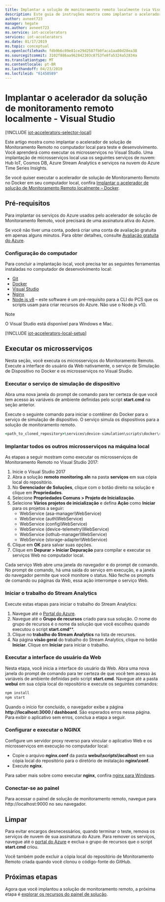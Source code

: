 ```yaml
---
title: Implantar a solução de monitoramento remoto localmente (via Visual Studio IDE) – Azure | Microsoft Docs
description: Este guia de instruções mostra como implantar o acelerador de solução de monitoramento remoto no computador local usando o Visual Studio para teste e desenvolvimento.
author: avneet723
manager: hegate
ms.author: avneet723
ms.service: iot-accelerators
services: iot-accelerators
ms.date: 01/17/2019
ms.topic: conceptual
ms.openlocfilehash: fdb9b6c09e81ce29d2587fb0faca1aa80d28ea38
ms.sourcegitcommit: 3102f886aa962842303c8753fe8fa5324a52834a
ms.translationtype: MT
ms.contentlocale: pt-BR
ms.lasthandoff: 04/23/2019
ms.locfileid: "61450589"
---
```

# <a name="deploy-the-remote-monitoring-solution-accelerator-locally---visual-studio"></a>Implantar o acelerador da solução de monitoramento remoto localmente - Visual Studio

[!INCLUDE [iot-accelerators-selector-local](../../includes/iot-accelerators-selector-local.md)]

Este artigo mostra como implantar o acelerador de solução de Monitoramento Remoto no computador local para teste e desenvolvimento. Você aprenderá como executar os microsserviços no Visual Studio. Uma implantação de microsserviços local usa os seguintes serviços de nuvem: Hub IoT, Cosmos DB, Azure Stream Analytics e serviços na nuvem do Azure Time Series Insights.

Se você quiser executar o acelerador de solução de Monitoramento Remoto no Docker em seu computador local, confira [Implantar o acelerador de solução de Monitoramento Remoto localmente – Docker](iot-accelerators-remote-monitoring-deploy-local-docker.md).

## <a name="prerequisites"></a>Pré-requisitos

Para implantar os serviços do Azure usados pelo acelerador de solução de Monitoramento Remoto, você precisará de uma assinatura ativa do Azure.

Se você não tiver uma conta, poderá criar uma conta de avaliação gratuita em apenas alguns minutos. Para obter detalhes, consulte [Avaliação gratuita do Azure](https://azure.microsoft.com/pricing/free-trial/).

### <a name="machine-setup"></a>Configuração do computador

Para concluir a implantação local, você precisa ter as seguintes ferramentas instaladas no computador de desenvolvimento local:

* [Git](https://git-scm.com/)
* [Docker](https://www.docker.com)
* [Visual Studio](https://visualstudio.microsoft.com/)
* [Nginx](https://nginx.org/en/download.html)
* [Node.js v8](https://nodejs.org/) – este software é um pré-requisito para a CLI do PCS que os scripts usam para criar recursos do Azure. Não use o Node.js v10.

> [!NOTE]
> O Visual Studio está disponível para Windows e Mac.

[!INCLUDE [iot-accelerators-local-setup](../../includes/iot-accelerators-local-setup.md)]

## <a name="run-the-microservices"></a>Executar os microsserviços

Nesta seção, você executa os microsserviços do Monitoramento Remoto. Execute a interface do usuário da Web nativamente, o serviço de Simulação de Dispositivo no Docker e os microsserviços no Visual Studio.

### <a name="run-the-device-simulation-service"></a>Executar o serviço de simulação de dispositivo

Abra uma nova janela do prompt de comando para ter certeza de que você tem acesso às variáveis de ambiente definidas pelo script **start.cmd** na seção anterior.

Execute o seguinte comando para iniciar o contêiner do Docker para o serviço de simulação de dispositivo. O serviço simula os dispositivos para a solução de monitoramento remoto.

```cmd
<path_to_cloned_repository>\services\device-simulation\scripts\docker\run.cmd
```

### <a name="deploy-all-other-microservices-on-local-machine"></a>Implantar todos os outros microsserviços na máquina local

As etapas a seguir mostram como executar os microsserviços de Monitoramento Remoto no Visual Studio 2017:

1. Inicie o Visual Studio 2017
1. Abra a solução **remoto monitoring.sln** na pasta **serviços** em sua cópia local do repositório.
1. No **Gerenciador de Soluções**, clique com o botão direito na solução e clique em **Propriedades**.
1. Selecione **Propriedades Comuns > Projeto de Inicialização**.
1. Selecione **Vários projetos de inicialização** e defina **Ação** como **Iniciar** para os projetos a seguir:
    * WebService (asa-manager\WebService)
    * WebService (auth\WebService)
    * WebService (config\WebService)
    * WebService (device-telemetry\WebService)
    * WebService (iothub-manager\WebService)
    * WebService (storage-adapter\WebService)
1. Clique em **OK** para salvar suas opções.
1. Clique em **Depurar > Iniciar Depuração** para compilar e executar os serviços Web no computador local.

Cada serviço Web abre uma janela do navegador e do prompt de comando. No prompt de comando, há uma saída do serviço em execução, e a janela do navegador permite que você monitore o status. Não feche os prompts de comando ou páginas da Web, essa ação interrompe o serviço Web.

### <a name="start-the-stream-analytics-job"></a>Iniciar o trabalho do Stream Analytics

Execute estas etapas para iniciar o trabalho do Stream Analytics:

1. Navegue até o [Portal do Azure](https://portal.azure.com).
1. Navegue até o **Grupo de recursos** criado para sua solução. O nome do grupo de recursos é o nome da solução que você escolheu quando executou o script **start.cmd****.
1. Clique no **trabalho do Stream Analytics** na lista de recursos.
1. Na página **visão geral** do trabalho do Stream Analytics, clique no botão **Iniciar**. Clique em **Iniciar** para iniciar o trabalho.

### <a name="run-the-web-ui"></a>Executar a interface do usuário da Web

Nesta etapa, você inicia a interface do usuário da Web. Abra uma nova janela do prompt de comando para ter certeza de que você tem acesso às variáveis de ambiente definidas pelo script **start.cmd**. Navegue até a pasta **webui** em sua cópia local do repositório e execute os seguintes comandos:

```cmd
npm install
npm start
```

Quando o início for concluído, o navegador exibe a página **http:\//localhost:3000 / dashboard**. São esperados erros nessa página. Para exibir o aplicativo sem erros, conclua a etapa a seguir.

### <a name="configure-and-run-nginx"></a>Configurar e executar o NGINX

Configure um servidor proxy reverso para vincular o aplicativo Web e os microsserviços em execução no computador local:

* Copie o arquivo **nginx.conf** da pasta **webui\scripts\localhost** em sua cópia local do repositório para o diretório de instalação **nginx\conf**.
* Execute **nginx**.

Para saber mais sobre como executar **nginx**, confira [nginx para Windows](https://nginx.org/en/docs/windows.html).

### <a name="connect-to-the-dashboard"></a>Conectar-se ao painel

Para acessar o painel de solução de monitoramento remoto, navegue para http:\//localhost:9000 no seu navegador.

## <a name="clean-up"></a>Limpar

Para evitar encargos desnecessários, quando terminar o teste, remova os serviços de nuvem de sua assinatura do Azure. Para remover os serviços, navegue até o [portal do Azure](https://ms.portal.azure.com) e exclua o grupo de recursos que o script **start.cmd** criou.

Você também pode excluir a cópia local do repositório de Monitoramento Remoto criada quando você clonou o código-fonte do GitHub.

## <a name="next-steps"></a>Próximas etapas

Agora que você implantou a solução de monitoramento remoto, a próxima etapa é [explorar os recursos do painel de solução](quickstart-remote-monitoring-deploy.md).

